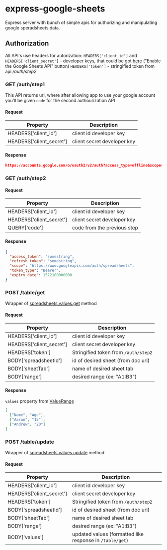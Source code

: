 # express-google-sheets

Express server with bunch of simple apis for authorizing and manipulating google speradsheets data.

## Authorization
All API's use headers for autorization:
`HEADERS['client_id']` and `HEADERS['client_secret']` - developer keys, that could be got [here](https://developers.google.com/sheets/api/quickstart/nodejs) ("Enable the Google Sheets API" button)
`HEADERS['token']` - stringified token from api */auth/step2*


### GET /auth/step1
This API returns url, where after allowing app to use your google account you'll be given `code` for the second authourization API
#### Request
| Property | Description |
| ------ | ------ |
| HEADERS['client_id']  | client id developer key |
| HEADERS['client_secret']  | client secret developer key |

#### Response
``` json
https://accounts.google.com/o/oauth2/v2/auth?access_type=offline&scope=https%3A%2F%2Fwww.googleapis.com%2Fauth%2Fspreadsheets&response_type=code&client_id=yourclientid&redirect_uri=youredirecturi
```

### GET /auth/step2
#### Request
| Property | Description |
| ------ | ------ |
| HEADERS['client_id']  | client id developer key |
| HEADERS['client_secret']  | client secret developer key |
| QUERY['code']  | code from the previous step |

#### Response
``` json
{
  "access_token": "somestring",
  "refresh_token": "somestring",
  "scope": "https://www.googleapis.com/auth/spreadsheets",
  "token_type": "Bearer",
  "expiry_date": 1572100000000
}
```

### POST /table/get
Wrapper of [spreadsheets.values.get](https://developers.google.com/sheets/api/reference/rest/v4/spreadsheets.values#resource-valuerange) method
#### Request
| Property | Description |
| ------ | ------ |
| HEADERS['client_id']  | client id developer key |
| HEADERS['client_secret']  | client secret developer key |
| HEADERS['token']  | Stringified token from `/auth/step2` |
| BODY['spreadsheetId']  | id of desired sheet (from doc url) |
| BODY['sheetTab']  | name of desired sheet tab |
| BODY['range']  | desired range (ex: "A1:B3") |

#### Response
`values` property from [ValueRange](https://developers.google.com/sheets/api/reference/rest/v4/spreadsheets.values/get)
``` json
[
  ["Name", "Age"],
  ["Aaron", "15"],
  ["Andrew", "20"]
]
```

### POST /table/update
Wrapper of [spreadsheets.values.update](https://developers.google.com/sheets/api/reference/rest/v4/spreadsheets.values/update) method
#### Request
| Property | Description |
| ------ | ------ |
| HEADERS['client_id']  | client id developer key |
| HEADERS['client_secret']  | client secret developer key |
| HEADERS['token']  | Stringified token from `/auth/step2` |
| BODY['spreadsheetId']  | id of desired sheet (from doc url) |
| BODY['sheetTab']  | name of desired sheet tab |
| BODY['range']  | desired range (ex: "A1:B3") |
| BODY['values']  | updated values (formatted like response in `/table/get`) |
